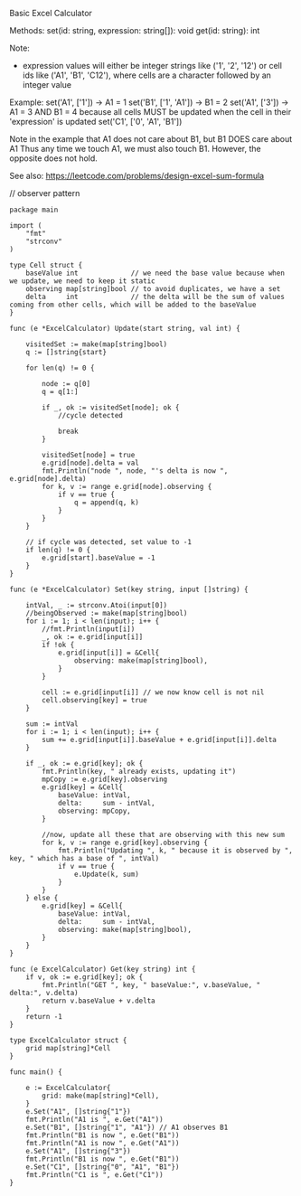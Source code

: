 Basic Excel Calculator

Methods:
set(id: string, expression: string[]): void
get(id: string): int

Note:
- expression values will either be integer strings like ('1', '2', '12') or cell ids like ('A1', 'B1', 'C12'), where cells are a character followed by an integer value

Example:
set('A1', ['1']) -> A1 = 1
set('B1', ['1', 'A1']) -> B1 = 2 
set('A1', ['3']) -> A1 = 3 AND B1 = 4 because all cells MUST be updated when the cell in their 'expression' is updated
set('C1', ['0', 'A1', 'B1'])

Note in the example that A1 does not care about B1, but B1 DOES care about A1
Thus any time we touch A1, we must also touch B1. However, the opposite does not hold.


See also: https://leetcode.com/problems/design-excel-sum-formula

// observer pattern

```
package main

import (
	"fmt"
	"strconv"
)

type Cell struct {
	baseValue int             // we need the base value because when we update, we need to keep it static
	observing map[string]bool // to avoid duplicates, we have a set
	delta     int             // the delta will be the sum of values coming from other cells, which will be added to the baseValue
}

func (e *ExcelCalculator) Update(start string, val int) {

	visitedSet := make(map[string]bool)
	q := []string{start}

	for len(q) != 0 {

		node := q[0]
		q = q[1:]

		if _, ok := visitedSet[node]; ok {
			//cycle detected

			break
		}

		visitedSet[node] = true
		e.grid[node].delta = val
		fmt.Println("node ", node, "'s delta is now ", e.grid[node].delta)
		for k, v := range e.grid[node].observing {
			if v == true {
				q = append(q, k)
			}
		}
	}

	// if cycle was detected, set value to -1
	if len(q) != 0 {
		e.grid[start].baseValue = -1
	}
}

func (e *ExcelCalculator) Set(key string, input []string) {

	intVal, _ := strconv.Atoi(input[0])
	//beingObserved := make(map[string]bool)
	for i := 1; i < len(input); i++ {
		//fmt.Println(input[i])
		_, ok := e.grid[input[i]]
		if !ok {
			e.grid[input[i]] = &Cell{
				observing: make(map[string]bool),
			}
		}

		cell := e.grid[input[i]] // we now know cell is not nil
		cell.observing[key] = true
	}

	sum := intVal
	for i := 1; i < len(input); i++ {
		sum += e.grid[input[i]].baseValue + e.grid[input[i]].delta
	}

	if _, ok := e.grid[key]; ok {
		fmt.Println(key, " already exists, updating it")
		mpCopy := e.grid[key].observing
		e.grid[key] = &Cell{
			baseValue: intVal,
			delta:     sum - intVal,
			observing: mpCopy,
		}

		//now, update all these that are observing with this new sum
		for k, v := range e.grid[key].observing {
			fmt.Println("Updating ", k, " because it is observed by ", key, " which has a base of ", intVal)
			if v == true {
				e.Update(k, sum)
			}
		}
	} else {
		e.grid[key] = &Cell{
			baseValue: intVal,
			delta:     sum - intVal,
			observing: make(map[string]bool),
		}
	}
}

func (e ExcelCalculator) Get(key string) int {
	if v, ok := e.grid[key]; ok {
		fmt.Println("GET ", key, " baseValue:", v.baseValue, " delta:", v.delta)
		return v.baseValue + v.delta
	}
	return -1
}

type ExcelCalculator struct {
	grid map[string]*Cell
}

func main() {

	e := ExcelCalculator{
		grid: make(map[string]*Cell),
	}
	e.Set("A1", []string{"1"})
	fmt.Println("A1 is ", e.Get("A1"))
	e.Set("B1", []string{"1", "A1"}) // A1 observes B1
	fmt.Println("B1 is now ", e.Get("B1"))
	fmt.Println("A1 is now ", e.Get("A1"))
	e.Set("A1", []string{"3"})
	fmt.Println("B1 is now ", e.Get("B1"))
	e.Set("C1", []string{"0", "A1", "B1"})
	fmt.Println("C1 is ", e.Get("C1"))
}


```